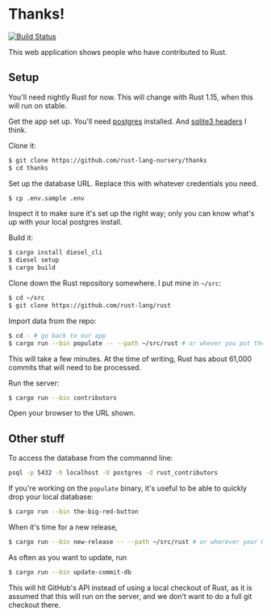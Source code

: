 # Thanks!

[![Build Status][status-img]][status]

[status-img]: https://travis-ci.org/rust-lang-nursery/thanks.svg?branch=master
[status]: https://travis-ci.org/rust-lang-nursery/thanks

This web application shows people who have contributed to Rust.

## Setup

You'll need nightly Rust for now. This will change with Rust 1.15, when
this will run on stable.

Get the app set up. You'll need [postgres](diesel_steup.md) installed. And [sqlite3 headers](diesel_steup.md) I
think.

Clone it:

```bash
$ git clone https://github.com/rust-lang-nursery/thanks
$ cd thanks
```

Set up the database URL. Replace this with whatever credentials you need.

```bash
$ cp .env.sample .env
```

Inspect it to make sure it's set up the right way; only you can know what's
up with your local postgres install.

Build it:

```bash
$ cargo install diesel_cli
$ diesel setup
$ cargo build
```

Clone down the Rust repository somewhere. I put mine in `~/src`:

```bash
$ cd ~/src
$ git clone https://github.com/rust-lang/rust
```

Import data from the repo:

```bash
$ cd - # go back to our app
$ cargo run --bin populate -- --path ~/src/rust # or whever you put the Rust source
```

This will take a few minutes. At the time of writing, Rust has about 61,000
commits that will need to be processed.

Run the server:

```bash
$ cargo run --bin contributors
```

Open your browser to the URL shown.

## Other stuff

To access the database from the commannd line:

```bash
psql -p 5432 -h localhost -U postgres -d rust_contributors
```

If you're working on the `populate` binary, it's useful to be able to quickly
drop your local database:

```bash
$ cargo run --bin the-big-red-button
```

When it's time for a new release,

```bash
$ cargo run --bin new-release -- --path ~/src/rust # or wherever your Rust is
```

As often as you want to update, run

```bash
$ cargo run --bin update-commit-db
```

This will hit GitHub's API instead of using a local checkout of Rust, as it is
assumed that this will run on the server, and we don't want to do a full git
checkout there.
